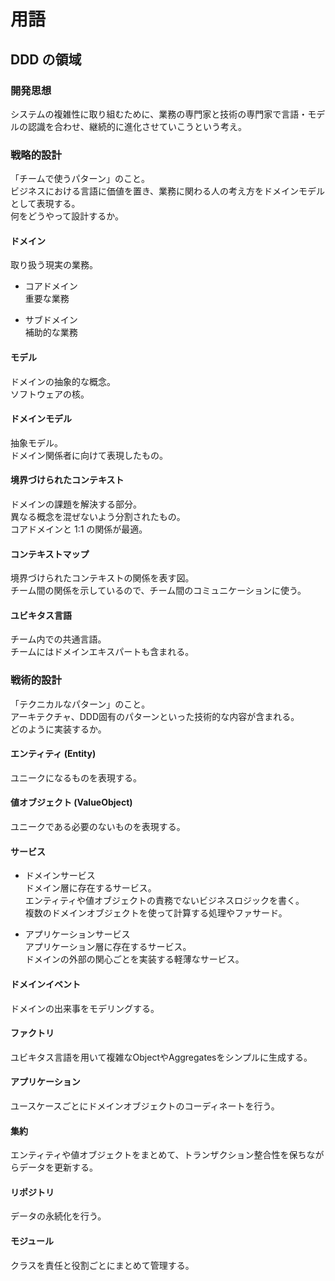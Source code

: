 # 用語

## DDD の領域

### 開発思想
システムの複雑性に取り組むために、業務の専門家と技術の専門家で言語・モデルの認識を合わせ、継続的に進化させていこうという考え。  

### 戦略的設計
「チームで使うパターン」のこと。  
ビジネスにおける言語に価値を置き、業務に関わる人の考え方をドメインモデルとして表現する。  
何をどうやって設計するか。    

#### ドメイン
取り扱う現実の業務。  
- コアドメイン  
  重要な業務  

- サブドメイン  
  補助的な業務  

#### モデル
ドメインの抽象的な概念。  
ソフトウェアの核。  

#### ドメインモデル
抽象モデル。  
ドメイン関係者に向けて表現したもの。  

#### 境界づけられたコンテキスト
ドメインの課題を解決する部分。  
異なる概念を混ぜないよう分割されたもの。  
コアドメインと 1:1 の関係が最適。  

#### コンテキストマップ
境界づけられたコンテキストの関係を表す図。  
チーム間の関係を示しているので、チーム間のコミュニケーションに使う。

#### ユビキタス言語
チーム内での共通言語。  
チームにはドメインエキスパートも含まれる。  


### 戦術的設計
「テクニカルなパターン」のこと。  
アーキテクチャ、DDD固有のパターンといった技術的な内容が含まれる。  
どのように実装するか。  

#### エンティティ (Entity)
ユニークになるものを表現する。  

#### 値オブジェクト (ValueObject)
ユニークである必要のないものを表現する。  

#### サービス
- ドメインサービス  
  ドメイン層に存在するサービス。  
  エンティティや値オブジェクトの責務でないビジネスロジックを書く。  
  複数のドメインオブジェクトを使って計算する処理やファサード。　　
  
- アプリケーションサービス  
  アプリケーション層に存在するサービス。  
  ドメインの外部の関心ごとを実装する軽薄なサービス。  
#### ドメインイベント
ドメインの出来事をモデリングする。  

#### ファクトリ
ユビキタス言語を用いて複雑なObjectやAggregatesをシンプルに生成する。  

#### アプリケーション
ユースケースごとにドメインオブジェクトのコーディネートを行う。  

#### 集約
エンティティや値オブジェクトをまとめて、トランザクション整合性を保ちながらデータを更新する。  

#### リポジトリ
データの永続化を行う。  

#### モジュール
クラスを責任と役割ごとにまとめて管理する。  
